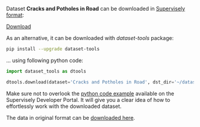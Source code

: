 Dataset **Cracks and Potholes in Road** can be downloaded in [Supervisely format](https://developer.supervisely.com/api-references/supervisely-annotation-json-format):

 [Download](https://assets.supervisely.com/supervisely-supervisely-assets-public/teams_storage/z/U/2h/yR4tK8ep87UzaP2nHZHbaWSZqy5NyRDk3ao4cR2AOKOya3Ht8M2vORCRDxjth1KEEusuQV7aNJgI1PZNmbc1ojHK4FxvrXXT0OyKUMf0yBs3HcqpYcWTFOgveFsH.tar)

As an alternative, it can be downloaded with *dataset-tools* package:
``` bash
pip install --upgrade dataset-tools
```

... using following python code:
``` python
import dataset_tools as dtools

dtools.download(dataset='Cracks and Potholes in Road', dst_dir='~/dataset-ninja/')
```
Make sure not to overlook the [python code example](https://developer.supervisely.com/getting-started/python-sdk-tutorials/iterate-over-a-local-project) available on the Supervisely Developer Portal. It will give you a clear idea of how to effortlessly work with the downloaded dataset.

The data in original format can be [downloaded here](https://prod-dcd-datasets-cache-zipfiles.s3.eu-west-1.amazonaws.com/t576ydh9v8-4.zip).